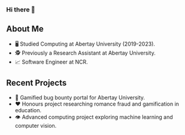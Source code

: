 ### Hi there 👋

## About Me

- 🖥️ Studied Computing at Abertay University (2019-2023).
- 🕵️ Previously a Research Assistant at Abertay University.
- 📈 Software Engineer at NCR.

## Recent Projects

- 👾 Gamified bug bounty portal for Abertay University.
- ❤️ Honours project researching romance fraud and gamification in education.
- 👁️ Advanced computing project exploring machine learning and computer vision.

<!--
**CameronStewartSmart/CameronStewartSmart** is a ✨ _special_ ✨ repository because its `README.md` (this file) appears on your GitHub profile.

Here are some ideas to get you started:

- 🔭 I’m currently working on ...
- 🌱 I’m currently learning ...
- 👯 I’m looking to collaborate on ...
- 🤔 I’m looking for help with ...
- 💬 Ask me about ...
- 📫 How to reach me: ...
- 😄 Pronouns: ...
- ⚡ Fun fact: ...
-->
